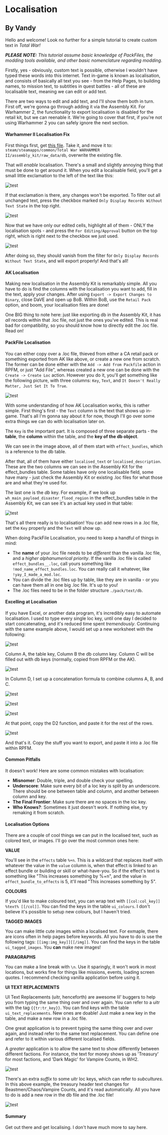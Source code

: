 # Localisation
## By Vandy

Hello and welcome! Look no further for a simple tutorial to create custom text in *Total War!*

***PLEASE NOTE:*** *This tutorial assume basic knowledge of PackFiles, the modding tools available, and other basic nomenclature regarding modding.*

Firstly, yes - obviously, custom text is possible, otherwise I wouldn’t have typed these words into this internet. Text in-game is known as localisation, and consists of basically all text you see - from the Help Pages, to building names, to mission text, to subtitles in quest battles - all of these are localisable text, meaning we can edit or add text.

There are two ways to edit and add text, and I'll show them both in turn. First off, we're gonna go through adding it via the Assembly Kit. For Warhammer 2, the functionality to export localisation is disabled for the retail kit, but we can reenable it. We're going to cover that first, if you're not using Warhammer 2 you can safely ignore the next section.

#### Warhammer II Localisation Fix

First things first, get [this file][loc_fix]. Take it, and move it to: `steam/steamapps/common/Total War WARHAMMER II/assembly_kit/raw_data/db`, overwrite the existing file.

That will *enable* localisation. There's a small and slightly annoying thing that must be done to get around it. When you edit a localisable field, you'll get a small little exclamation to the left of the text like this:

![test][img1]

If that exclamation is there, any changes won't be exported. To filter out all unchanged text, press the checkbox marked `Only Display Records Without Text State` in the top right.

![test][img2]

Now that we have only our edited cells, highlight all of them - ONLY the localisation spots - and press the `For Editing/Approval` button on the top right, which is right next to the checkbox we just used.

![test][img3]

After doing so, they should vanish from the filter for `Only Display Records Without Text State`, and will export properly! And that's all!

#### AK Localisation

Making new localisation in the Assembly Kit is remarkably simple. All you have to do is find the columns with the localisation you want to add, fill in the text, apply your changes. After using `Export -> Export Changes to Binary`, close DaVE and open up BoB. Within BoB, use the `Retail Pack` option, and boom, your localisation files are done!

One BIG thing to note here: just like exporting db in the Assembly Kit, it has *all* records within that .loc file, not just the ones you've edited. This is real bad for compatibility, so you should know how to directly edit the .loc file. Read on!

#### PackFile Localisation

You can either copy over a .loc file, thieved from either a CA retail pack or something exported from AK like above, or create a new one from scratch. The former can be done either with the `Add -> Add from Packfile` action in RPFM, or just "Add File", whereas created a new one can be done with the `Create -> Create Loc` action. However you do it, you'll get something like the following picture, with three columns: `Key`, `Text`, and `It Doesn't Really Matter, Just Set It To True`.

![test][img4]

With some understanding of how AK Localisation works, this is rather simple. First thing's first - the `Text` column is the text that shows up in-game. That's all I'm gonna say about it for now, though I'll go over some extra things we can do with localisation later on.

The `Key` is the important part. It is composed of three separate parts - the **table**, the **column** within the table, and the **key of the db object**.

We can see in the image above, all of them start with `effect_bundles`, which is a reference to the db table.

After that, all of them have either `localised_text` or `localised_description`. These are the two columns we can see in the Assembly Kit for the effect_bundles table. Some tables have only one localisable field, some have many - just check the Assembly Kit or existing .loc files for what those are and what they're used for.

The last one is the *db* key. For example, if we look up `wh_main_payload_disaster_flood_region` in the effect_bundles table in the Assembly Kit, we can see it's an actual key used in that table:

![test][img5]

That's all there really is to localisation! You can add new rows in a .loc file, set the `Key` properly and the `Text` will show up.

When doing PackFile Localisation, you need to keep a handful of things in mind:

- The **name** of your .loc file needs to be *different* than the vanilla .loc file, and a *higher alphanumerical priority*. If the vanilla .loc file is called `effect_bundles__.loc`, call yours something like `!mod_name_effect_bundles.loc`. You can really call it whatever, like `!yay_I_made_a_mod.loc`.
- You can divide the .loc files up by table, like they are in vanilla - or you can have them all in one big .loc file. It's up to you!
- The .loc files need to be in the folder structure `./pack/text/db`.

#### Excelling at Localisation

If you have Excel, or another data program, it's incredibly easy to automate localisation. I used to type every single loc key, until one day I decided to start concatenating, and it's reduced time spent *tremendously*. Continuing with the same example above, I would set up a new worksheet with the following:

![test][img6]

Column A, the table key, Column B the db column key. Column C will be filled out with db keys (normally, copied from RPFM or the AK).

![test][img7]

In Column D, I set up a concatenation formula to combine columns A, B, and C.

![test][img8]

![test][img9]

![test][img10]

At that point, copy the D2 function, and paste it for the rest of the rows.

![test][img11]

And that's it. Copy the stuff you want to export, and paste it into a .loc file within RPFM.

#### Common Pitfalls

It doesn't work! Here are some common mistakes with localisation:

- **Misnomer**: Double, triple, and double check your spelling.
- **Underscore**: Make sure every bit of a loc key is split by an underscore. There should be one between table and column, and another between column and key.
- **The Final Frontier**: Make sure there are no spaces in the loc key.
- **Who Knows?**: Sometimes it just doesn't work. If nothing else, try remaking it from scratch.

#### Localisation Options

There are a couple of cool things we can put in the localised text, such as colored text, or images. I'll go over the most common ones here:

**__VALUE__**

You'll see in the `effects` table `%+n`. This is a wildcard that replaces itself with whatever the value in the `value` column is, when that effect is linked to an effect bundle or building or skill or what-have-you. So if the effect's text is something like "This increases something by %+n", and the value in `effect_bundle_to_effects` is 5, it'll read "This increases something by 5".

**__COLOURS__**

If you'd like to make coloured text, you can wrap text with `[[col:col_key]] %text% [[/col]]`. You can find the keys in the table `ui_colours`. I don't believe it's possible to setup new colours, but I haven't tried.

**__TAGGED IMAGES__**

You can make little cute images within a localised text. For exmaple, there are icons often in help pages before keywords. All you have to do is use the following tags: `[[img:img_key]][[/img]]`. You can find the keys in the table `ui_tagged_images`. You **can** make new images!

**__PARAGRAPHS__**

You can make a line break with `\n`. Use it sparingly, it won't work in most locations, but works fine for things like missions, events, loading screen quotes. I recommend checking vanilla application before using it.

**__UI TEXT REPLACEMENTS__**

UI Text Replacements (uitr, henceforth) are awesome lil' buggers to help you from typing the same thing over and over again. You can refer to a uitr with the tag `{{tr:tr_key}}`. You can find keys with the table `ui_text_replacements`. New ones are doable! Just make a new key in the table, and make a new row in a .loc file.

One great application is to prevent typing the same thing over and over again, and instead refer to the same text replacement. You can define one and refer to it within various different localised fields.

A *greater* application is to allow the same text to show differently between different factions. For instance, the text for money shows up as 'Treasury' for most factions, and 'Dark Magic' for Vampire Counts, in WH2.

![test][img12]

There's an extra *suffix* to some uitr loc keys, which can refer to *subcultures*. In this above example, the treasury header text changes for Beastmen/Chaos/Vampire Counts, and it's read automatically. All you have to do is add a new row in the db file and the .loc file!

![test][img13]

#### Summary

Get out there and get localising. I don't have much more to say here.


[loc_fix]: files/TExc_LocalisableFields.xml

[img1]: images/chapter_1_vandy_2/01.png
[img2]: images/chapter_1_vandy_2/02.png
[img3]: images/chapter_1_vandy_2/03.png
[img4]: images/chapter_1_vandy_2/04.png
[img5]: images/chapter_1_vandy_2/05.png
[img6]: images/chapter_1_vandy_2/06.png
[img7]: images/chapter_1_vandy_2/07.png
[img8]: images/chapter_1_vandy_2/08.png
[img9]: images/chapter_1_vandy_2/09.png
[img10]: images/chapter_1_vandy_2/10.png
[img11]: images/chapter_1_vandy_2/11.png
[img12]: images/chapter_1_vandy_2/12.png
[img13]: images/chapter_1_vandy_2/13.png


